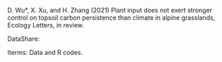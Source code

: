 D. Wu*, X. Xu, and H. Zhang (2021) Plant input does not exert stronger control on topsoil carbon persistence than climate in alpine grasslands, Ecology Letters, in review.

DataShare: 

Iterms: Data and R codes.
